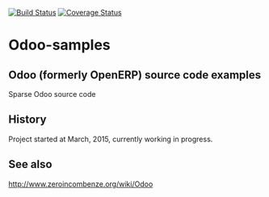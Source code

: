 [![Build Status](https://travis-ci.org/OCA/maintainer-quality-tools.svg)](https://travis-ci.org/OCA/maintainer-quality-tools)
[![Coverage Status](https://img.shields.io/coveralls/OCA/maintainers-tools.svg)](https://coveralls.io/r/OCA/maintainers-tools?branch=master)


Odoo-samples
============

Odoo (formerly OpenERP) source code examples
--------------------------------------------

Sparse Odoo source code



History
-------

Project started at March, 2015, currently working in progress.


See also
--------

http://www.zeroincombenze.org/wiki/Odoo

